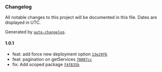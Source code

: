 ### Changelog

All notable changes to this project will be documented in this file. Dates are displayed in UTC.

Generated by [`auto-changelog`](https://github.com/CookPete/auto-changelog).

#### 1.0.1

- feat: add force new deployment option [`13e29f6`](https://cesarfreire.github.com/cesarfreire/n8n-nodes-aws-ecs/commit/13e29f6b9fd45f13c80f677b172d1c7dbb59a69b)
- feat: pagination on getServices [`70087cc`](https://cesarfreire.github.com/cesarfreire/n8n-nodes-aws-ecs/commit/70087ccf62031f6acfdfaec6723c34fab3c185e8)
- fix: Add scoped package [`f4f835b`](https://cesarfreire.github.com/cesarfreire/n8n-nodes-aws-ecs/commit/f4f835b198ce56654d477349ee99a71195b17199)
